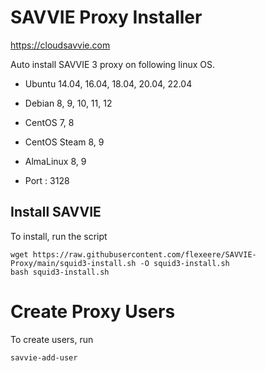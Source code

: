 # SAVVIE Proxy Installer

https://cloudsavvie.com

Auto install SAVVIE 3 proxy on following linux OS.

* Ubuntu 14.04, 16.04, 18.04, 20.04, 22.04
* Debian 8, 9, 10, 11, 12
* CentOS 7, 8
* CentOS Steam 8, 9
* AlmaLinux 8, 9

* Port : 3128


## Install SAVVIE

To install, run the script

```
wget https://raw.githubusercontent.com/flexeere/SAVVIE-Proxy/main/squid3-install.sh -O squid3-install.sh
bash squid3-install.sh
```

# Create Proxy Users

To create users, run

```
savvie-add-user
```

